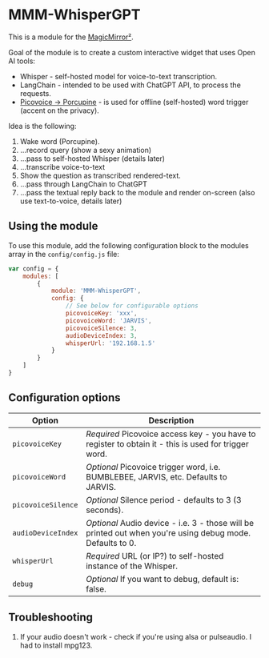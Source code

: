 # MMM-WhisperGPT

This is a module for the [MagicMirror²](https://github.com/MichMich/MagicMirror/).

Goal of the module is to create a custom interactive widget that uses Open AI tools:

- Whisper - self-hosted model for voice-to-text transcription.
- LangChain - intended to be used with ChatGPT API, to process the requests.
- [Picovoice -> Porcupine](https://picovoice.ai/docs/quick-start/porcupine-nodejs/) - is used for offline (self-hosted) word trigger (accent on the privacy).

Idea is the following:

1. Wake word (Porcupine).
2. ...record query (show a sexy animation)
3. ...pass to self-hosted Whisper (details later)
4. ...transcribe voice-to-text
5. Show the question as transcribed rendered-text.
5. ...pass through LangChain to ChatGPT
6. ...pass the textual reply back to the module and render on-screen (also use text-to-voice, details later)

## Using the module

To use this module, add the following configuration block to the modules array in the `config/config.js` file:
```js
var config = {
    modules: [
        {
            module: 'MMM-WhisperGPT',
            config: {
                // See below for configurable options
                picovoiceKey: 'xxx',
                picovoiceWord: 'JARVIS',
                picovoiceSilence: 3,
                audioDeviceIndex: 3,
                whisperUrl: '192.168.1.5'
            }
        }
    ]
}
```

## Configuration options

| Option           | Description
|----------------- |-----------
| `picovoiceKey`        | *Required* Picovoice access key - you have to register to obtain it - this is used for trigger word.
| `picovoiceWord`        | *Optional* Picovoice trigger word, i.e. BUMBLEBEE, JARVIS, etc. Defaults to JARVIS.
| `picovoiceSilence`        | *Optional* Silence period - defaults to 3 (3 seconds).
| `audioDeviceIndex`        | *Optional* Audio device - i.e. 3 - those will be printed out when you're using debug mode. Defaults to 0.
| `whisperUrl`        | *Required* URL (or IP?) to self-hosted instance of the Whisper.
| `debug`        | *Optional* If you want to debug, default is: false.


## Troubleshooting

1. If your audio doesn't work - check if you're using alsa or pulseaudio. I had to install mpg123.